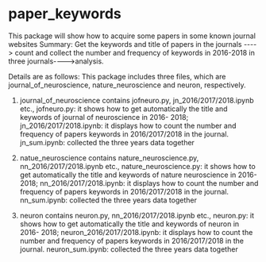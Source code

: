 # paper_keywords
This package will show how to acquire some papers in some known journal websites
Summary:
Get the keywords and title of papers in the journals ----> count and collect the number and frequency of keywords in 2016-2018 in three journals---->analysis.

Details are as follows:
This package includes three files, which are journal_of_neuroscience, nature_neuroscience and neuron, respectively.
1. journal_of_neuroscience contains jofneuro.py, jn_2016/2017/2018.ipynb etc.,
    jofneuro.py: it shows how to get automatically the title and keywords of journal of neuroscience in 2016- 2018;
    jn_2016/2017/2018.ipynb: it displays how to count the number and frequency of papers keywords in 2016/2017/2018 in the journal.
    jn_sum.ipynb: collected the three years data together
    
2. natue_neuroscience contains nature_neuroscience.py, nn_2016/2017/2018.ipynb etc.,
    nature_neuroscience.py: it shows how to get automatically the title and keywords of nature neuroscience in 2016- 2018;
    nn_2016/2017/2018.ipynb: it displays how to count the number and frequency of papers keywords in 2016/2017/2018 in the journal.
    nn_sum.ipynb: collected the three years data together

3. neuron contains neuron.py, nn_2016/2017/2018.ipynb etc.,
    neuron.py: it shows how to get automatically the title and keywords of neuron in 2016- 2018;
    neuron_2016/2017/2018.ipynb: it displays how to count the number and frequency of papers keywords in 2016/2017/2018 in the journal.
    neuron_sum.ipynb: collected the three years data together
